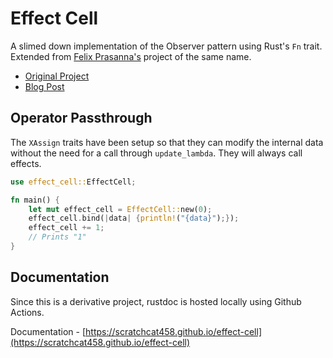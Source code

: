 # Effect Cell

A slimed down implementation of the Observer pattern using Rust's `Fn` trait.
Extended from [Felix Prasanna's](https://github.com/fprasx) project of the same name.

- [Original Project](https://github.com/fprasx/effect-cell)
- [Blog Post](https://users.rust-lang.org/t/comments-feedback-on-crate-idea/94096)

## Operator Passthrough
The `XAssign` traits have been setup so that they can modify the internal data
without the need for a call through `update_lambda`.
They will always call effects.

```rust
use effect_cell::EffectCell;

fn main() {
    let mut effect_cell = EffectCell::new(0);
    effect_cell.bind(|data| {println!("{data}");});
    effect_cell += 1;
    // Prints "1"
}
```

## Documentation
Since this is a derivative project, rustdoc is hosted locally using Github Actions.

Documentation - [https://scratchcat458.github.io/effect-cell](https://scratchcat458.github.io/effect-cell) 
